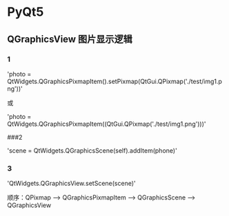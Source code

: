 # PyQt5

## QGraphicsView 图片显示逻辑

### 1

'photo = QtWidgets.QGraphicsPixmapItem().setPixmap(QtGui.QPixmap('./test/img1.png'))'

或

'photo = QtWidgets.QGraphicsPixmapItem((QtGui.QPixmap('./test/img1.png')))'

###2

'scene = QtWidgets.QGraphicsScene(self).addItem(phone)'

### 3

'QtWidgets.QGraphicsView.setScene(scene)'

顺序：QPixmap --> QGraphicsPixmapItem --> QGraphicsScene --> QGraphicsView
